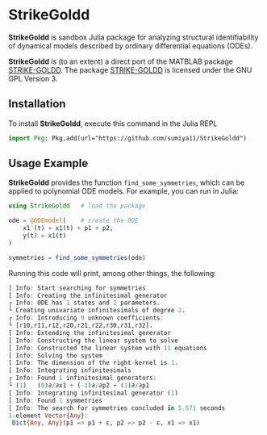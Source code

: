 # StrikeGoldd

**StrikeGoldd** is sandbox Julia package for analyzing structural identifiability of dynamical models described by ordinary differential equations (ODEs). 

**StrikeGoldd** is (to an extent) a direct port of the MATBLAB package [STRIKE-GOLDD](https://github.com/afvillaverde/strike-goldd). The package [STRIKE-GOLDD](https://github.com/afvillaverde/strike-goldd) is licensed under the GNU GPL Version 3. 

## Installation

To install **StrikeGoldd**, execute this command in the Julia REPL

```julia
import Pkg; Pkg.add(url="https://github.com/sumiya11/StrikeGoldd")
```

## Usage Example

**StrikeGoldd** provides the function `find_some_symmetries`, which can be applied to polynomial ODE models. For example, you can run in Julia:

```julia
using StrikeGoldd   # load the package

ode = @ODEmodel(    # create the ODE
    x1'(t) = x1(t) + p1 + p2,
    y(t) = x1(t)
)

symmetries = find_some_symmetries(ode)
```

Running this code will print, among other things, the following:

```julia
[ Info: Start searching for symmetries
[ Info: Creating the infinitesimal generator
┌ Info: ODE has 1 states and 2 parameters.
└ Creating univariate infinitesimals of degree 2.
┌ Info: Introducing 9 unknown coefficients:
└ [r10,r11,r12,r20,r21,r22,r30,r31,r32].
[ Info: Extending the infinitesimal generator
[ Info: Constructing the linear system to solve
[ Info: Constructed the linear system with 11 equations
[ Info: Solving the system
[ Info: The dimension of the right-kernel is 1.
[ Info: Integrating infinitesimals
┌ Info: Found 1 infinitesimal generators:
└ (1)   (0)∂/∂x1 + (-1)∂/∂p2 + (1)∂/∂p1
[ Info: Integrating infinitesimal generator (1)
[ Info: Found 1 symmetries
[ Info: The search for symmetries concluded in 5.571 seconds
1-element Vector{Any}:
 Dict{Any, Any}(p1 => p1 + ε, p2 => p2 - ε, x1 => x1)
```
